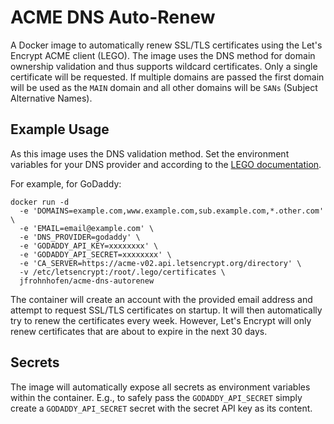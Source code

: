 # ACME DNS Auto-Renew

A Docker image to automatically renew SSL/TLS certificates using the Let's Encrypt ACME client (LEGO).
The image uses the DNS method for domain ownership validation and thus supports wildcard certificates.
Only a single certificate will be requested.
If multiple domains are passed the first domain will be used as the `MAIN` domain and all other domains will be `SANs` (Subject Alternative Names).

## Example Usage

As this image uses the DNS validation method. Set the environment variables for your DNS provider and according to the [LEGO documentation](https://go-acme.github.io/lego/dns).

For example, for GoDaddy:

```
docker run -d
  -e 'DOMAINS=example.com,www.example.com,sub.example.com,*.other.com' \
  -e 'EMAIL=email@example.com' \
  -e 'DNS_PROVIDER=godaddy' \
  -e 'GODADDY_API_KEY=xxxxxxxx' \
  -e 'GODADDY_API_SECRET=xxxxxxxx' \
  -e 'CA_SERVER=https://acme-v02.api.letsencrypt.org/directory' \
  -v /etc/letsencrypt:/root/.lego/certificates \
  jfrohnhofen/acme-dns-autorenew
```

The container will create an account with the provided email address and attempt to request SSL/TLS certificates on startup.
It will then automatically try to renew the certificates every week.
However, Let's Encrypt will only renew certificates that are about to expire in the next 30 days.

## Secrets

The image will automatically expose all secrets as environment variables within the container.
E.g., to safely pass the `GODADDY_API_SECRET` simply create a `GODADDY_API_SECRET` secret with the secret API key as its content.
